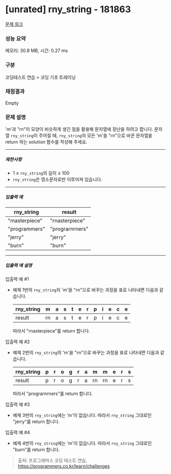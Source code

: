 # [unrated] rny_string - 181863 

[문제 링크](https://school.programmers.co.kr/learn/courses/30/lessons/181863) 

### 성능 요약

메모리: 30.8 MB, 시간: 0.27 ms

### 구분

코딩테스트 연습 > 코딩 기초 트레이닝

### 채점결과

Empty

### 문제 설명

<p>'m'과 "rn"이 모양이 비슷하게 생긴 점을 활용해 문자열에 장난을 하려고 합니다. 문자열 <code>rny_string</code>이 주어질 때, <code>rny_string</code>의 모든 'm'을 "rn"으로 바꾼 문자열을 return 하는 solution 함수를 작성해 주세요.</p>

<hr>

<h5>제한사항</h5>

<ul>
<li>1 ≤ <code>rny_string</code>의 길이 ≤ 100</li>
<li><code>rny_string</code>은 영소문자로만 이루어져 있습니다.</li>
</ul>

<hr>

<h5>입출력 예</h5>
<table class="table">
        <thead><tr>
<th>rny_string</th>
<th>result</th>
</tr>
</thead>
        <tbody><tr>
<td>"masterpiece"</td>
<td>"rnasterpiece"</td>
</tr>
<tr>
<td>"programmers"</td>
<td>"prograrnrners"</td>
</tr>
<tr>
<td>"jerry"</td>
<td>"jerry"</td>
</tr>
<tr>
<td>"burn"</td>
<td>"burn"</td>
</tr>
</tbody>
      </table>
<hr>

<h5>입출력 예 설명</h5>

<p>입출력 예 #1</p>

<ul>
<li><p>예제 1번의 <code>rny_string</code>의 'm'을 "rn"으로 바꾸는 과정을 표로 나타내면 다음과 같습니다.</p>
<table class="table">
        <thead><tr>
<th>rny_string</th>
<th>m</th>
<th>a</th>
<th>s</th>
<th>t</th>
<th>e</th>
<th>r</th>
<th>p</th>
<th>i</th>
<th>e</th>
<th>c</th>
<th>e</th>
</tr>
</thead>
        <tbody><tr>
<td>result</td>
<td>rn</td>
<td>a</td>
<td>s</td>
<td>t</td>
<td>e</td>
<td>r</td>
<td>p</td>
<td>i</td>
<td>e</td>
<td>c</td>
<td>e</td>
</tr>
</tbody>
      </table>
<p>따라서 "rnasterpiece"를 return 합니다.</p></li>
</ul>

<p>입출력 예 #2</p>

<ul>
<li><p>예제 2번의 <code>rny_string</code>의 'm'을 "rn"으로 바꾸는 과정을 표로 나타내면 다음과 같습니다.</p>
<table class="table">
        <thead><tr>
<th>rny_string</th>
<th>p</th>
<th>r</th>
<th>o</th>
<th>g</th>
<th>r</th>
<th>a</th>
<th>m</th>
<th>m</th>
<th>e</th>
<th>r</th>
<th>s</th>
</tr>
</thead>
        <tbody><tr>
<td>result</td>
<td>p</td>
<td>r</td>
<td>o</td>
<td>g</td>
<td>r</td>
<td>a</td>
<td>rn</td>
<td>rn</td>
<td>e</td>
<td>r</td>
<td>s</td>
</tr>
</tbody>
      </table>
<p>따라서 "prograrnrners"를 return 합니다.</p></li>
</ul>

<p>입출력 예 #3</p>

<ul>
<li>예제 3번의 <code>rny_string</code>에는 'm'이 없습니다. 따라서 <code>rny_string</code> 그대로인 "jerry"를 return 합니다.</li>
</ul>

<p>입출력 예 #4</p>

<ul>
<li>예제 4번의 <code>rny_string</code>에는 'm'이 없습니다. 따라서 <code>rny_string</code> 그대로인 "burn"를 return 합니다.</li>
</ul>


> 출처: 프로그래머스 코딩 테스트 연습, https://programmers.co.kr/learn/challenges